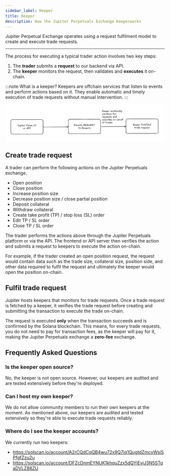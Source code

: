 ```yaml
---
sidebar_label: Keeper
title: Keeper
description: How the Jupiter Perpetuals Exchange Keeperworks
---
```


<head>
    <title>Perps: Keeper</title>
    <meta name="twitter:card" content="summary" />
</head>

Jupiter Perpetual Exchange operates using a request fulfilment model to create and execute trade requests.

---

The process for executing a typical trader action involves two key steps:

1. The **trader** submits a **request** to our backend via API.
2. The **keeper** monitors the request, then validates and **executes** it on-chain.

:::note What is a keeper?
Keepers are offchain services that listen to events and perform actions based on it. They enable automatic and timely execution of trade requests without manual intervention.
:::

![Keeper](../../static/perps/keeper.png)

## Create trade request

A trader can perform the following actions on the Jupiter Perpetuals exchange.

- Open position
- Close position
- Increase position size
- Decrease position size / close partial position
- Deposit collateral
- Withdraw collateral
- Create take profit (TP) / stop loss (SL) order
- Edit TP / SL order
- Close TP / SL order

The trader performs the actions above through the Jupiter Perpetuals platform or via the API. The frontend or API server then verifies the action and submits a request to keepers to execute the action on-chain.

For example, if the trader created an open position request, the request would contain data such as the trade size, collateral size, position side, and other data required to fulfil the request and ultimately the keeper would open the position on-chain.

## Fulfil trade request

Jupiter hosts keepers that monitors for trade requests. Once a trade request is fetched by a keeper, it verifies the trade request before creating and submitting the transaction to execute the trade on-chain.

The request is executed **only** when the transaction succeeds and is confirmed by the Solana blockchain. This means, for every trade requests, you do not need to pay for transaction fees, as the keeper will pay for it, making the Jupiter Perpetuals exchange a **zero-fee** exchange.

## Frequently Asked Questions

### Is the keeper open source?

No, the keeper is not open source. However, our keepers are audited and are tested extensively before they're deployed.

### Can I host my own keeper?

We do not allow community members to run their own keepers at the moment. As mentioned above, our keepers are audited and tested extensively so they're able to execute trade requests reliably.

### Where do I see the keeper accounts?

We currently run two keepers:

- https://solscan.io/account/A2rCQdCqQB4wu72x9Q7iq1QugtdZmcyWsiSPfgfZzu2u
- https://solscan.io/account/DFZcDnmEYNUK1khquZzx5dQYiEyjJ3N5STqaDVLZ88ZU
